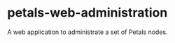 petals-web-administration
=========================

A web application to administrate a set of Petals nodes.